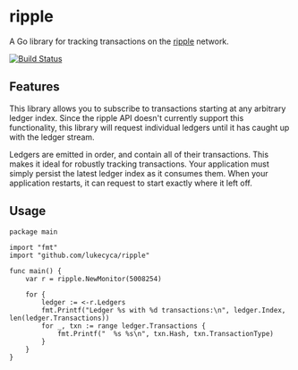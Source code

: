 # ripple

A Go library for tracking transactions on the [ripple](https://ripple.com) network.

[![Build Status](https://drone.io/github.com/lukecyca/ripple/status.png)](https://drone.io/github.com/lukecyca/ripple/latest)

## Features

This library allows you to subscribe to transactions starting at any arbitrary ledger
index. Since the ripple API doesn't currently support this functionality, this library
will request individual ledgers until it has caught up with the ledger stream.

Ledgers are emitted in order, and contain all of their transactions. This makes it
ideal for robustly tracking transactions. Your application must simply persist the
latest ledger index as it consumes them. When your application restarts, it can
request to start exactly where it left off.

## Usage

    package main

    import "fmt"
    import "github.com/lukecyca/ripple"

    func main() {
        var r = ripple.NewMonitor(5008254)

        for {
            ledger := <-r.Ledgers
            fmt.Printf("Ledger %s with %d transactions:\n", ledger.Index, len(ledger.Transactions))
            for _, txn := range ledger.Transactions {
                fmt.Printf("  %s %s\n", txn.Hash, txn.TransactionType)
            }
        }
    }
